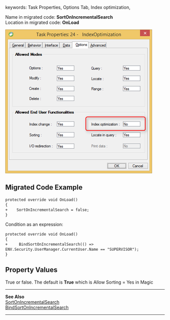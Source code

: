 ﻿keywords: Task Properties, Options Tab, Index optimization, 

Name in migrated code: **SortOnIncrementalSearch**  
Location in migrated code: **OnLoad**

![Index Optimization](IndexOptimization.png)

## Migrated Code Example


```csdiff   
protected override void OnLoad()
{
+    SortOnIncrementalSearch = false;
}
``` 

Condition as an expression:

```csdiff   
protected override void OnLoad()
{
+     BindSortOnIncrementalSearch(() => ENV.Security.UserManager.CurrentUser.Name == "SUPERVISOR");
}
```        
    



## Property Values
True or false. The default is **True** which is Allow Sorting = Yes in Magic


---
**See Also**  
[SortOnIncrementalSearch ](http://www.fireflymigration.com/reference/html/P_Firefly_Box_UIController_SortOnIncrementalSearch.htm)  
[BindSortOnIncrementalSearch ](http://www.fireflymigration.com/reference/html/M_Firefly_Box_UIController_BindSortOnIncrementalSearch.htm)

---    